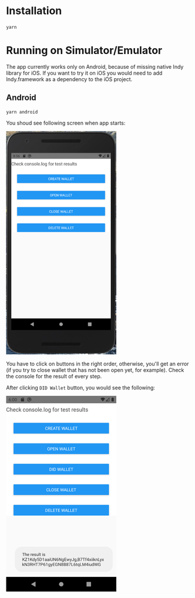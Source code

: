 # Installation

```
yarn
```

# Running on Simulator/Emulator

The app currently works only on Android, because of missing native Indy library for iOS. If you want to try it on iOS you would need to add Indy.framework as a dependency to the iOS project.

## Android

```
yarn android
```

You shoud see following screen when app starts:

<img src="./docs/screenshot-app.png" alt="App" width="300"/>

You have to click on buttons in the right order, otherwise, you'll get an error (if you try to close wallet that has not been open yet, for example). Check the console for the result of every step.

After clicking `DID Wallet` button, you would see the following:

<img src="./docs/screenshot-app-did-wallet.png" alt="did and verkey" width="300"/>
